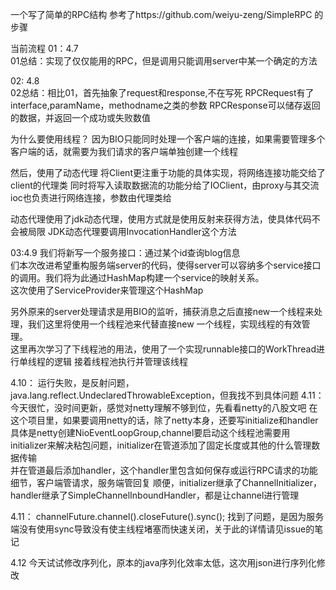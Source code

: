 一个写了简单的RPC结构
参考了https://github.com/weiyu-zeng/SimpleRPC 的步骤

当前流程
01：4.7  
01总结：实现了仅仅能用的RPC，但是调用只能调用server中某一个确定的方法

02: 4.8  
02总结：相比01，首先抽象了request和response,不在写死
RPCRequest有了interface,paramName，methodname之类的参数
RPCResponse可以储存返回的数据，并返回一个成功或失败数值

为什么要使用线程？
因为BIO只能同时处理一个客户端的连接，如果需要管理多个客户端的话，就需要为我们请求的客户端单独创建一个线程


然后，使用了动态代理
将Client更注重于功能的具体实现，将网络连接功能交给了client的代理类
同时将写入读取数据流的功能分给了IOClient，由proxy与其交流
ioc也负责进行网络连接，参数由代理类给


动态代理使用了jdk动态代理，使用方式就是使用反射来获得方法，使具体代码不会被局限
JDK动态代理要调用InvocationHandler这个方法

03:4.9
我们将新写一个服务接口：通过某个id查询blog信息  
们本次改进希望重构服务端server的代码，使得server可以容纳多个service接口的调用。我们将为此通过HashMap构建一个service的映射关系。  
这次使用了ServiceProvider来管理这个HashMap  

另外原来的server处理请求是用BIO的监听，捕获消息之后直接new一个线程来处理，我们这里将使用一个线程池来代替直接new 一个线程，实现线程的有效管理。  
这里再次学习了下线程池的用法，使用了一个实现runnable接口的WorkThread进行单线程的逻辑
接着线程池执行并管理该线程

4.10：
运行失败，是反射问题，java.lang.reflect.UndeclaredThrowableException，但我找不到具体问题
4.11：
今天很忙，没时间更新，感觉对netty理解不够到位，先看看netty的八股文吧
在这个项目里，如果要调用netty的话，除了netty本身，还要写initialize和handler
具体是netty创建NioEventLoopGroup,channel要启动这个线程池需要用initializer来解决粘包问题，initializer在管道添加了固定长度或其他的什么管理数据传输  
并在管道最后添加handler，这个handler里包含如何保存或运行RPC请求的功能细节，客户端管请求，服务端管回复
顺便，initializer继承了ChannelInitializer，handler继承了SimpleChannelInboundHandler，都是让channel进行管理

4.11：
channelFuture.channel().closeFuture().sync();
找到了问题，是因为服务端没有使用sync导致没有使主线程堵塞而快速关闭，关于此的详情请见issue的笔记

4.12
今天试试修改序列化，原本的java序列化效率太低，这次用json进行序列化修改